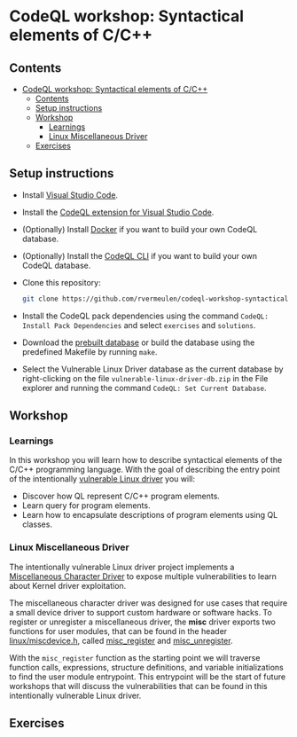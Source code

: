 # CodeQL workshop: Syntactical elements of C/C++

## Contents

- [CodeQL workshop: Syntactical elements of C/C++](#codeql-workshop-syntactical-elements-of-cc)
  - [Contents](#contents)
  - [Setup instructions](#setup-instructions)
  - [Workshop](#workshop)
    - [Learnings](#learnings)
    - [Linux Miscellaneous Driver](#linux-miscellaneous-driver)
  - [Exercises](#exercises)

## Setup instructions

- Install [Visual Studio Code](https://code.visualstudio.com/).
- Install the [CodeQL extension for Visual Studio Code](https://codeql.github.com/docs/codeql-for-visual-studio-code/setting-up-codeql-in-visual-studio-code/).
- (Optionally) Install [Docker](https://www.docker.com/) if you want to build your own CodeQL database.
- (Optionally) Install the [CodeQL CLI](https://github.com/github/codeql-cli-binaries/releases) if you want to build your own CodeQL database.
- Clone this repository:
  
  ```bash
  git clone https://github.com/rvermeulen/codeql-workshop-syntactical-elements-of-cpp
  ```

- Install the CodeQL pack dependencies using the command `CodeQL: Install Pack Dependencies` and select `exercises` and `solutions`.
- Download the [prebuilt database](https://drive.google.com/file/d/1upETVaHIwE9YnJHQcxW9bNJSWCClDmBg/view?usp=sharing) or build the database using the predefined Makefile by running `make`.
- Select the Vulnerable Linux Driver database as the current database by right-clicking on the file `vulnerable-linux-driver-db.zip` in the File explorer and running the command `CodeQL: Set Current Database`.

## Workshop

### Learnings

In this workshop you will learn how to describe syntactical elements of the C/C++ programming language.
With the goal of describing the entry point of the intentionally [vulnerable Linux driver](https://github.com/invictus-0x90/vulnerable_linux_driver) you will:

- Discover how QL represent C/C++ program elements.
- Learn query for program elements.
- Learn how to encapsulate descriptions of program elements using QL classes.

### Linux Miscellaneous Driver

The intentionally vulnerable Linux driver project implements a [Miscellaneous Character Driver](https://www.linuxjournal.com/article/2920) to expose multiple vulnerabilities to learn about Kernel driver exploitation.

The miscellaneous character driver was designed for use cases that require a small device driver to support custom hardware or software hacks.
To register or unregister a miscellaneous driver, the **misc** driver exports two functions for user modules, that can be found in the header [linux/miscdevice.h](https://github.com/torvalds/linux/blob/master/include/linux/miscdevice.h), called [misc_register](https://github.com/torvalds/linux/blob/8ca09d5fa3549d142c2080a72a4c70ce389163cd/include/linux/miscdevice.h#L91) and [misc_unregister](https://github.com/torvalds/linux/blob/8ca09d5fa3549d142c2080a72a4c70ce389163cd/include/linux/miscdevice.h#L92).

With the `misc_register` function as the starting point we will traverse function calls, expressions, structure definitions, and variable initializations to find the user module entrypoint. This entrypoint will be the start of future workshops that will discuss the vulnerabilities that can be found in this intentionally vulnerable Linux driver.


## Exercises
